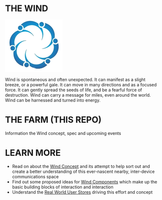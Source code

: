 # THE WIND

![logo](doc/img/wind.png)

Wind is spontaneous and often unexpected. It can manifest as a slight breeze, or a powerful gale. It can move in many directions and as a focused force. It can gently spread the seeds of life, and be a fearful force of destruction. Wind can carry a message for miles, even around the world. Wind can be harnessed and turned into energy.

# THE FARM (THIS REPO)

Information the Wind concept, spec and upcoming events

# LEARN MORE

- Read on about the [Wind Concept](https://github.com/n8fr8/WindFarm/blob/master/doc/Concept.md) and its attempt to help sort out and create a better understanding of this ever-nascent nearby, inter-device communications space
- Find out some proposed ideas for [Wind Components](https://github.com/n8fr8/WindFarm/blob/master/doc/Components.md) which make up the basic building blocks of interaction and interaction
- Understand the [Real World User Stores](https://github.com/n8fr8/WindFarm/blob/master/doc/UserStories.md) driving this effort and concept
